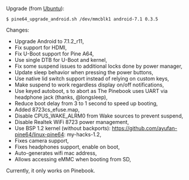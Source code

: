 Upgrade (from [Ubuntu](https://github.com/ayufan-pine64/linux-build/releases/latest)):
```
$ pine64_upgrade_android.sh /dev/mmcblk1 android-7.1 0.3.5
```

Changes:
- Upgrade Android to 7.1.2_r11,
- Fix support for HDMI,
- Fix U-Boot support for Pine A64,
- Use single DTB for U-Boot and kernel,
- Fix some suspend issues to additional locks done by power manager,
- Update sleep behavior when pressing the power buttons,
- Use native lid switch support instead of relying on custom keys,
- Make suspend to work regardless display on/off notifications,
- Use keyed autoboot, s to abort as The Pinebook uses UART via headphone jack (thanks, @longsleep),
- Reduce boot delay from 3 to 1 second to speed up booting,
- Added 8723cs_efuse.map,
- Disable CPUS_WAKE_ALRM0 from Wake sources to prevent suspend,
- Disable Realtek WiFi 8723 power management,
- Use BSP 1.2 kernel (without backports): https://github.com/ayufan-pine64/linux-pine64: my-hacks-1.2,
- Fixes camera support,
- Fixes headphones support, enable on boot,
- Auto-generates wifi mac address,
- Allows accessing eMMC when booting from SD,

Currently, it only works on Pinebook.

